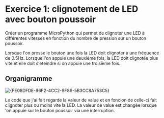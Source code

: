 # Exercice 1: clignotement de LED avec bouton poussoir

Créer un programme MicroPython qui permet de clignoter une LED à différentes vitesses en fonction du nombre de pression sur un bouton poussoir.

Lorsque l'on presse le bouton une fois la LED doit clignoter à une fréquence de 0.5Hz. Lorsque l'on appuie une deuxième fois, la LED doit clignotée plus vite et elle doit s'éteindre si on appuie une troisième fois.

## Organigramme

![{FE08DFDE-96F2-4CC2-9F89-5B3CC8A753C5}](https://github.com/user-attachments/assets/4481294e-ae53-4ef1-8788-7d020523ba0d)

Le code que j'ai fait regarde la valeur de value et en foncion de celle-ci fait clignoter plus ou moins vite la LED. La valeur de value est changée lorsque 'on appuie sur le bouton poussoir via une interruption.
